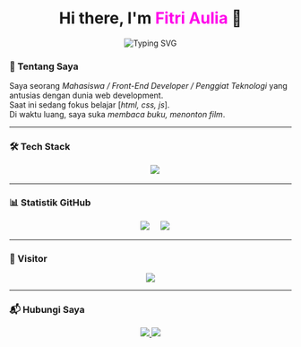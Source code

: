 <h1 align="center">Hi there, I'm <span style="color:#FF00EAFF;">Fitri Aulia</span> 👋</h1>

<p align="center">
  <img src="https://readme-typing-svg.demolab.com?font=Fira+Code&pause=1000&color=FF00EA&center=true&vCenter=true&width=435&lines=Welcome+to+my+profile!;I'm+Fitri+Aulia+💻;Front-End+Developer+in+Progress" alt="Typing SVG" />
</p>


### 👋 Tentang Saya
<p>
  Saya seorang <i>Mahasiswa / Front-End Developer / Penggiat Teknologi</i> yang antusias dengan dunia web development. 
  <br/>
  Saat ini sedang fokus belajar [<i>html, css, js</i>].
  <br/>
  Di waktu luang, saya suka <i>membaca buku, menonton film</i>.
</p>

---

### 🛠 Tech Stack
<p align="center">
    <img src="https://skillicons.dev/icons?i=html,css,js,git,github,vscode" />
</p>

---

### 📊 Statistik GitHub
<p align="center">
    <img src="https://github-readme-stats.vercel.app/api/top-langs/?username=pitlia&layout=compact&theme=github_dark" />
    <img src="https://github-readme-stats.vercel.app/api?username=pitlia&show_icons=true&theme=github_dark" />
</p>

---
### 👀 Visitor
<p align="center">
  <img src="https://komarev.com/ghpvc/?username=pitlia&label=Profile%20Views&color=brightgreen&style=for-the-badge" />
</p>


---

### 📬 Hubungi Saya
<p align="center">
  <a href="https://linkedin.com/in/[username-linkedin-kamu]" target="_blank">
    <img src="https://img.shields.io/badge/LinkedIn-0A66C2?style=for-the-badge&logo=linkedin&logoColor=white" />
  </a>
  <a href="mailto:[emailkamu@gmail.com]" target="_blank">
    <img src="https://img.shields.io/badge/Gmail-D14836?style=for-the-badge&logo=gmail&logoColor=white" />
  </a>
</p>